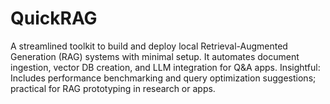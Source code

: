 # QuickRAG
A streamlined toolkit to build and deploy local Retrieval-Augmented Generation (RAG) systems with minimal setup. It automates document ingestion, vector DB creation, and LLM integration for Q&amp;A apps. Insightful: Includes performance benchmarking and query optimization suggestions; practical for RAG prototyping in research or apps.
